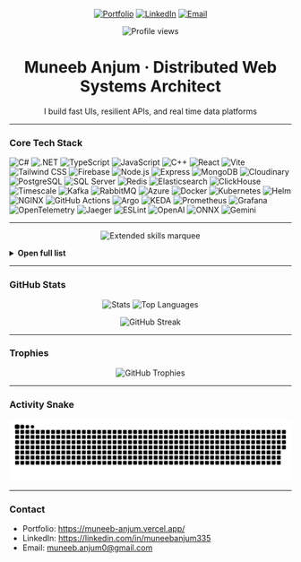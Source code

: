 <!-- Navbar -->
<p align="center">
  <a href="https://muneeb-anjum.vercel.app/"><img src="https://img.shields.io/badge/Portfolio-muneeb--anjum.vercel.app-000000?logo=vercel&logoColor=white" alt="Portfolio"></a>
  <a href="https://linkedin.com/in/muneebanjum335"><img src="https://img.shields.io/badge/LinkedIn-Muneeb%20Anjum-0A66C2?logo=linkedin&logoColor=white" alt="LinkedIn"></a>
  <a href="mailto:muneeb.anjum0@gmail.com"><img src="https://img.shields.io/badge/Email-muneeb.anjum0%40gmail.com-EA4335?logo=gmail&logoColor=white" alt="Email"></a>
</p>

<!-- Views -->
<p align="center">
  <img src="https://komarev.com/ghpvc/?username=muneeb-anjum0&style=flat&color=gray" alt="Profile views">
</p>

<h1 align="center">Muneeb Anjum · Distributed Web Systems Architect</h1>
<p align="center">I build fast UIs, resilient APIs, and real time data platforms</p>

---

<h3>Core Tech Stack</h3>

<p align="left">
  <!-- Languages -->
  <img title="C#" alt="C#" width="48" src="https://cdn.jsdelivr.net/gh/devicons/devicon/icons/csharp/csharp-original.svg"/>
  <img title=".NET" alt=".NET" width="48" src="https://cdn.jsdelivr.net/gh/devicons/devicon/icons/dotnetcore/dotnetcore-original.svg"/>
  <img title="TypeScript" alt="TypeScript" width="48" src="https://cdn.jsdelivr.net/gh/devicons/devicon/icons/typescript/typescript-original.svg"/>
  <img title="JavaScript" alt="JavaScript" width="48" src="https://cdn.jsdelivr.net/gh/devicons/devicon/icons/javascript/javascript-original.svg"/>
  <img title="C++" alt="C++" width="48" src="https://cdn.jsdelivr.net/gh/devicons/devicon/icons/cplusplus/cplusplus-original.svg"/>

  <!-- Frontend -->
  <img title="React" alt="React" width="48" src="https://cdn.jsdelivr.net/gh/devicons/devicon/icons/react/react-original.svg"/>
  <img title="Vite" alt="Vite" width="48" src="https://cdn.jsdelivr.net/gh/devicons/devicon/icons/vitejs/vitejs-original.svg"/>
  <img title="Tailwind CSS" alt="Tailwind CSS" width="48" src="https://cdn.simpleicons.org/tailwindcss"/>
  <img title="Firebase" alt="Firebase" width="48" src="https://cdn.simpleicons.org/firebase"/>

  <!-- Node.js backend -->
  <img title="Node.js" alt="Node.js" width="48" src="https://cdn.jsdelivr.net/gh/devicons/devicon/icons/nodejs/nodejs-original.svg"/>
  <img title="Express" alt="Express" width="48" src="https://cdn.jsdelivr.net/gh/devicons/devicon/icons/express/express-original.svg"/>
  <img title="MongoDB" alt="MongoDB" width="48" src="https://cdn.jsdelivr.net/gh/devicons/devicon/icons/mongodb/mongodb-original.svg"/>
  <img title="Cloudinary" alt="Cloudinary" width="48" src="https://cdn.simpleicons.org/cloudinary"/>

  <!-- Databases -->
  <img title="PostgreSQL" alt="PostgreSQL" width="48" src="https://cdn.jsdelivr.net/gh/devicons/devicon/icons/postgresql/postgresql-original.svg"/>
  <img title="SQL Server" alt="SQL Server" width="48" src="https://cdn.jsdelivr.net/gh/devicons/devicon/icons/microsoftsqlserver/microsoftsqlserver-plain.svg"/>
  <img title="Redis" alt="Redis" width="48" src="https://cdn.jsdelivr.net/gh/devicons/devicon/icons/redis/redis-original.svg"/>
  <img title="Elasticsearch" alt="Elasticsearch" width="48" src="https://cdn.jsdelivr.net/gh/devicons/devicon/icons/elasticsearch/elasticsearch-original.svg"/>
  <img title="ClickHouse" alt="ClickHouse" width="48" src="https://cdn.simpleicons.org/clickhouse"/>
  <img title="Timescale" alt="Timescale" width="48" src="https://cdn.simpleicons.org/timescale"/>

  <!-- Messaging -->
  <img title="Kafka" alt="Kafka" width="48" src="https://cdn.jsdelivr.net/gh/devicons/devicon/icons/apachekafka/apachekafka-original.svg"/>
  <img title="RabbitMQ" alt="RabbitMQ" width="48" src="https://cdn.jsdelivr.net/gh/devicons/devicon/icons/rabbitmq/rabbitmq-original.svg"/>
  
  <!-- Cloud and Infra -->
  <img title="Azure" alt="Azure" width="48" src="https://cdn.jsdelivr.net/gh/devicons/devicon/icons/azure/azure-original.svg"/>
  <img title="Docker" alt="Docker" width="48" src="https://cdn.jsdelivr.net/gh/devicons/devicon/icons/docker/docker-original.svg"/>
  <img title="Kubernetes" alt="Kubernetes" width="48" src="https://cdn.jsdelivr.net/gh/devicons/devicon/icons/kubernetes/kubernetes-plain.svg"/>
  <img title="Helm" alt="Helm" width="48" src="https://cdn.jsdelivr.net/gh/devicons/devicon/icons/helm/helm-original.svg"/>
  <img title="NGINX" alt="NGINX" width="48" src="https://cdn.jsdelivr.net/gh/devicons/devicon/icons/nginx/nginx-original.svg"/>
  <img title="GitHub Actions" alt="GitHub Actions" width="48" src="https://cdn.jsdelivr.net/gh/devicons/devicon/icons/githubactions/githubactions-plain.svg"/>
  <img title="Argo" alt="Argo" width="48" src="https://cdn.simpleicons.org/argo"/>
  <img title="KEDA" alt="KEDA" width="48" src="https://cdn.simpleicons.org/keda"/>

  <!-- Observability -->
  <img title="Prometheus" alt="Prometheus" width="48" src="https://cdn.jsdelivr.net/gh/devicons/devicon/icons/prometheus/prometheus-original.svg"/>
  <img title="Grafana" alt="Grafana" width="48" src="https://cdn.jsdelivr.net/gh/devicons/devicon/icons/grafana/grafana-original.svg"/>
  <img title="OpenTelemetry" alt="OpenTelemetry" width="48" src="https://cdn.simpleicons.org/opentelemetry"/>
  <img title="Jaeger" alt="Jaeger" width="48" src="https://cdn.simpleicons.org/jaeger"/>

  <!-- Testing and Quality -->
  <img title="ESLint" alt="ESLint" width="48" src="https://cdn.jsdelivr.net/gh/devicons/devicon/icons/eslint/eslint-original.svg"/>
  
  <!-- AI -->
  <img title="OpenAI" alt="OpenAI" width="48" src="https://cdn.simpleicons.org/openai"/>
  <img title="ONNX" alt="ONNX" width="48" src="https://cdn.simpleicons.org/onnx"/>
  <img title="Gemini" alt="Gemini" width="48" src="https://cdn.simpleicons.org/gemini"/>
</p>


---

<!-- Extended skills section -->
<p align="center">
  <img src="https://readme-typing-svg.demolab.com?font=Fira+Code&weight=600&size=22&duration=3000&pause=800&center=true&vCenter=true&width=900&lines=Extended+skills+I+use;Clean+Architecture%2C+CQRS%2C+Vertical+Slices;Polly+resilience%2C+retries%2C+bulkheads%2C+hedging;ETags%2C+conditional+requests%2C+versioned+REST;OpenAPI+(NSwag%2FSwashbuckle)+and+BFF;Background+jobs+(Hangfire%2C+Quartz.NET);Outbox%2C+idempotency%2C+read+replicas;OpenTelemetry+%2B+OTLP+%7C+Prometheus+%7C+Grafana;Docker%2C+K8s%2C+Helm%2C+Argo%2C+KEDA;EF+Core+compiled+models+%2B+Dapper;C%2B%2B+OpenGL%2C+GLFW%2C+GLAD%2C+ImGui" alt="Extended skills marquee">
</p>

<details>
<summary><b>Open full list</b></summary>

- React, TSX, hooks, Router, Zustand, React Query, TinyMCE  
- Tailwind, PostCSS, Autoprefixer, CSS Modules, tailwind-merge, clsx  
- Framer Motion, Lenis, PWA, IndexedDB caching  
- Axios, Firebase client SDK  
- Node, Express, Helmet, CORS, rate limits, cookie parser, bcryptjs, JWT  
- Zod validation, Morgan logs, dotenv, TSX runner  
- MongoDB with Mongoose, Firebase Admin for Firestore, Storage, Auth, Cloudinary  
- .NET 8, Minimal APIs, Clean architecture, CQRS, MediatR style patterns  
- Kestrel tuning, HTTP 2 and 3, gRPC, reverse proxies, WebSockets  
- EF Core compiled models, Dapper hot paths, Redis caching and Streams  
- Outbox pattern, partitioning, read replicas, idempotency keys  
- Kafka, RabbitMQ, Azure Service Bus, MassTransit or NServiceBus, sagas  
- OAuth2, OIDC, JWT, PASETO, mTLS, CSP, HSTS, Data Protection  
- Polly resilience, async IO, batching, pooling, perf profiling  
- OpenTelemetry traces, metrics, logs to OTLP, Prometheus, Grafana, Jaeger  
- REST with versioning, ETags, conditional requests, OpenAPI, BFF pattern  
- Background jobs with Hangfire, Quartz.NET, Azure Functions durable orchestrations  
- Azure App Configuration, feature flags, ring deployments, source generators  
- Elasticsearch or OpenSearch clients, relevance tuning, percolator queries  
- ML.NET style pipelines, ONNX, OpenAI SDK, vector search  
- GDPR tooling, audit trails, PII tokenization, quotas, tenant sharding  
- Docker, Compose, K8s, Helm, KEDA, Argo, Nginx, GitHub Actions, Azure DevOps  
- Testcontainers, WireMock.Net, FluentAssertions, AutoFixture, Bogus  
- Conventional commits, semantic versioning, centralized tsconfig and vite.config  
- C++ OpenGL, GLFW, GLAD, GLM, ImGui, stb_image, CMake
</details>

---

### GitHub Stats

<p align="center">
  <img height="170" src="https://github-readme-stats.vercel.app/api?username=muneeb-anjum0&show_icons=true&include_all_commits=true&count_private=true&theme=default" alt="Stats">
  <img height="170" src="https://github-readme-stats.vercel.app/api/top-langs/?username=muneeb-anjum0&layout=compact&langs_count=12&theme=default" alt="Top Languages">
</p>

<p align="center">
  <img height="170" src="https://streak-stats.demolab.com?user=muneeb-anjum0&theme=default" alt="GitHub Streak">
</p>

---

### Trophies

<p align="center">
  <img src="https://github-profile-trophy.vercel.app/?username=muneeb-anjum0&theme=flat&no-frame=true&row=1&column=7" alt="GitHub Trophies">
</p>

---

### Activity Snake

<p align="center">
  <img src="https://raw.githubusercontent.com/muneeb-anjum0/muneeb-anjum0/output/snake.svg" alt="snake animation">
</p>

---

### Contact

- Portfolio: https://muneeb-anjum.vercel.app/  
- LinkedIn: https://linkedin.com/in/muneebanjum335  
- Email: muneeb.anjum0@gmail.com
